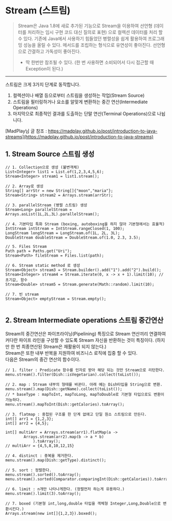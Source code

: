 # Stream (스트림)
> Stream은 Java 1.8에 새로 추가된 기능으로 Stream을 이용하여 선언형 (데이터를 처리하는 임시 구현 코드 대신 질의로 표현) 으로 컬렉션 데이터를 처리 할 수 있다.
> 기존에 Java에서 사용하기 힘들었던 병렬성을 쉽게 활용하여 프로그래밍 성능을 올릴 수 있다.
> 메서드를 조립하는 형식으로 유연성이 좋아진다.
> 선언형으로 간결하고 가독성이 좋아진다.
> * 딱 한번만 참조될 수 있다. (한 번 사용하면 소비되어서 다시 접근할 때 Exception이 된다.)

* * *

스트림은 크게 3가지 단계로 동작합니다.    
1. 컬렉션이나 배열 등으로부터 스트림을 생성하는 작업(Stream Source)
2. 스트림을 필터링하거나 요소를 알맞게 변환하는 중간 연산(Intermediate Operations)
3. 마지막으로 최종적인 결과를 도출하는 단말 연산(Terminal Operations)으로 나뉩니다.

[MadPlay님 글 참조 : https://madplay.github.io/post/introduction-to-java-streams](https://madplay.github.io/post/introduction-to-java-streams)

## 1. Stream Source 스트림 생성

```
// 1. Collection으로 생성 (불변객체)
List<Integer> list1 = List.of(1,2,3,4,5,6);
Stream<Integer> stream1 = list1.stream();

// 2. Array로 생성
String[] arrStr = new String[]{"moon","maria"};
Stream<String> stream2 = Arrays.stream(arrStr);

// 3. parallelStream (병렬 스트림) 생성
Stream<Long> parallelStream = Arrays.asList(1L,2L,3L).parallelStream();

// 4. 기본타입 특화 Stream (boxing, autoboxing을 하지 않아 기본형에서는 효율적)
IntStream intStream = IntStream.rangeClosed(1, 100);
LongStream longStream = LongStream.of(1L, 2L, 3L);
DoubleStream doubleStream = DoubleStream.of(1.0, 2.3, 3.5);

// 5. Files Stream
Path path = Paths.get("Uri");
Stream<Path> fileStream = Files.list(path);

// 6. Stream static method 로 생성
Stream<Object> stream3 = Stream.builder().add("1").add("2").build();
Stream<Integer> stream4 = Stream.iterate(0, x -> x + 1).limit(10); // 초기값, 함수
Stream<Double> stream5 = Stream.generate(Math::random).limit(10);
        
// 7. 빈 stream
Stream<Object> emptyStream = Stream.empty();
        
```

## 2. Stream Intermediate operations 스트림 중간연산
Stream의 중간연산은 파이프라이닝(Pipelining) 특징으로 Stream 연산끼리 연결하여 커다란 파이프 라인을 구성할 수 있도록 Stream 자신을 반환하는 것이 특징이다. (하지만 한 번 최종연산된 Stream은 재활용이 되지 않는다.)    
Stream은 또한 내부 반복을 지원하여 비즈니스 로직에 집중 할 수 있다.   
다음은 Stream의 중간 연산의 함수이다.

```
// 1. filter : Predicate 함수를 인자로 받아 해당 되는 것만 Stream으로 리턴한다.
menu.stream().filter(Dish::isVegetarian).collect(toList());

// 2. map : Stream 내부의 형태를 바꾼다. 아래 예는 Dish타입을 String으로 변환.
menu.stream().map(Dish::getName).collect(toList());
// * baseType : mapToInt, mapToLong, mapToDouble로 기본형 타입으로도 변환이 가능하다.
menu.stream().mapToInt(Dish::getCalories).toArray();

// 3. flatmap : 중첩된 구조를 한 단계 없애고 단일 원소 스트림으로 만든다. 
int[] arr1 = {1,2,3};
int[] arr2 = {4,5};

int[] multiArr = Arrays.stream(arr1).flatMap(a ->
        Arrays.stream(arr2).map(b -> a * b)
            ).toArray();
// multiArr = {4,5,8,10,12,15}

// 4. distinct : 중복을 제거한다.
menu.stream().map(Dish::getType).distinct();

// 5. sort : 정렬한다. 
menu.stream().sorted().toArray();
menu.stream().sorted(Comparator.comparingInt(Dish::getCalories)).toArray();

// 6. limit : n개만 나타나게한다. (정렬먼저 하는게 유용하다.)
menu.stream().limit(3).toArray();

// 7. boxed (기본형 int,long,double 타입을 객체형 Integer,Long,Double으로 변환시킨다.)
Arrays.stream(new int[]{1,2,3}).boxed();
```
